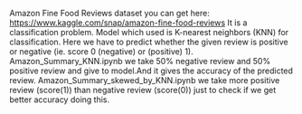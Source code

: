 Amazon Fine Food Reviews dataset you can get here: https://www.kaggle.com/snap/amazon-fine-food-reviews
It is a classification problem.
Model which used is K-nearest neighbors (KNN) for classification.
Here we have to predict whether the given review is positive or negative (ie. score 0 (negative) or (positive) 1).
Amazon_Summary_KNN.ipynb we take 50% negative review and 50% positive review and give to model.And it gives the accuracy of the predicted review.
Amazon_Summary_skewed_by_KNN.ipynb we take more positive review (score(1)) than negative review (score(0)) just to check if we get better accuracy doing this.
